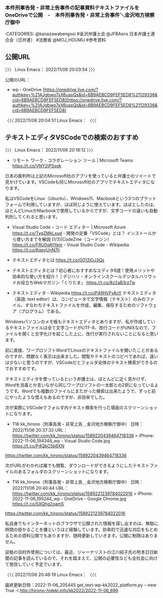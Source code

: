### 本件刑事告発・非常上告事件の記事資料テキストファイルをOneDriveで公開　-　本件刑事告発・非常上告事件＼金沢地方検察庁御中

:CATEGORIES: @kanazawabengosi #金沢弁護士会 @JFBAsns 日本弁護士連合会（日弁連） #法務省 @MOJ_HOUMU #参考資料


## 公開URL

〉〉〉 Linux Emacs： 2022/11/06 20:03:54 〉〉〉

公開のURL：

- wp - OneDrive [https://onedrive.live.com/?authkey=%21AJgbwq7sX6uspQs&id=6B9AEBCD9FEF5ED8%21129336&cid=6B9AEBCD9FEF5ED8](https://onedrive.live.com/?authkey=%21AJgbwq7sX6uspQs&id=6B9AEBCD9FEF5ED8%21129336&cid=6B9AEBCD9FEF5ED8)  

〈〈〈 2022/11/06 20:04:51 Linux Emacs： 〈〈〈 

## テキストエディタVSCodeでの検索のおすすめ

〉〉〉 Linux Emacs： 2022/11/06 20:18:12 〉〉〉

- リモート ワーク - コラボレーション ツール | Microsoft Teams https://t.co/VNY2jPSsqk 

日本の裁判所は上記のMicrosoft社のアプリを使っていると弁護士のツイートで見かけています。VSCodeも同じMicrosoft社のアプリでテキストエディタになります。

私はVSCodeをLinux（Ubuntu）、Windows11、Macbookという3つのプラットフォームで利用していますが、ほぼ同じように使えています。ほぼとしたのは、ほとんどLinuxかMacbookで使用しているからですが、文字コードの違いも自動判別してくれると思います。 

- Visual Studio Code – コード エディター | Microsoft Azure https://t.co/TyqZMkLsud - 開発の定番「VSCode」とは？ インストールから使い方までを解説 (1/3)|CodeZine（コードジン） https://t.co/FRU0qKIYem - Visual Studio Code - Wikipedia https://t.co/KqpyUnN7Ij 

- テキストエディタとは https://t.co/G012jOJ3Qs 

- テキストエディタとは？初心者におすすめなエディタ9選！使用メリットや効率的な使い方を紹介！ | デジハリ・オンラインスクールデジタルハリウッドお役立ちWebマガジン「くりたま」 https://t.co/8z2aB3rz7w

- テキストエディタ - Wikipedia https://t.co/P49HVFyAcY テキストエディタ（英語: text editor）は、コンピュータで文字情報（テキスト）のみのファイル、すなわちテキストファイルを作成、編集、保存するためのソフトウェア（プログラム）である。 

Windowsパソコンのメモ帳もテキストエディタとありますが、私が作成しているテキストファイルは全て文字コードがUTF-8、改行コードがUNIXなので、ファイルを開くと文字化けを起こした上に、改行が実行されないことになると思います。

前に直接、ワープロソフトWordでLinuxのテキストファイルを開いたことがあるのですが、問題なく表示は出来ました。閲覧やテキストのコピペであれば、違いは少ないと思うのですが、VSCodeだとフォルダ全体のテキスト検索ができるのでおすすめです。

テキストエディタを使っているという弁護士は、ほとんどに近く見かけず、Wordを消毒とか言いながら同じワープロソフトの一太郎との2択になっているようです。Wordでも複数のファイルにまたがった検索は出来たようで、ずっと前にやったような憶えもあるのですが、非効率でした。

次が実際にVSCodeでフォルダ内テキスト検索を行った場面のスクリーンショットになります。

- TW kk_hirono（刑事告発・非常上告＿金沢地方検察庁御中） 日時： 2022/11/06 20:37:33 URL： https://twitter.com/kk_hirono/status/1589220439464718336 > iPhone: 2022-11-06_194348_wp - Visual Studio Code.jpg https://t.co/P4QbC5b6XN 

https://twitter.com/kk_hirono/status/1589220439464718336 

次がURLがわかれば誰でも閲覧、ダウンロードができるようにしたテキストファイルのあるフォルダのスクリーンショットになります。 

- TW kk_hirono（刑事告発・非常上告＿金沢地方検察庁御中） 日時： 2022/11/06 20:40:44 URL： https://twitter.com/kk_hirono/status/1589221239784022016 > iPhone: 2022-11-06_195244_wp - OneDrive - Google Chrome.jpg https://t.co/SXQhg2oamS 

https://twitter.com/kk_hirono/status/1589221239784022016 

私自身でもインターネットのブラウザで公開された情報を探し出すのは、無駄に時間の掛かることを嫌というほど経験しています。効率的で迅速な対応をもとめるための資料公開でもありますが、随時更新していきます。公開に制限はありません。

証拠の目的外使用については、最近、ジャーナリストの江川紹子氏の熊本日日新聞の記事を読んでいるので、それを踏まえて、公開の必要性なども全社会に向けて発信していく予定でいます。 

〈〈〈 2022/11/06 20:46:19 Linux Emacs： 〈〈〈 



最終更新日時：2022-11-06_205445
get_text-wp-kk2022_platform.py --new True -l http://hirono-hideki.info/kk2022/2022-11-06_899
